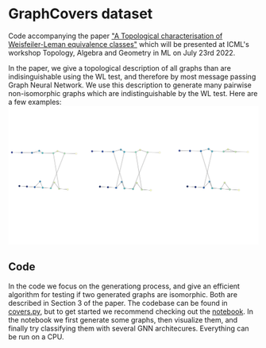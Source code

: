 # GraphCovers dataset
Code accompanying the paper ["A Topological characterisation of Weisfeiler-Leman equivalence classes"](https://arxiv.org/abs/2206.11876) which will be presented at ICML's workshop Topology, Algebra and Geometry in ML on July 23rd 2022.

In the paper, we give a topological description of all graphs than are indisinguishable using the WL test, and therefore by most message passing Graph Neural Network. We use this description to generate many pairwise non-isomorphic graphs which are indistinguishable by the WL test. Here are a few examples: ![This is an image](https://github.com/jacobbamberger/GraphCovers/blob/main/covers.png)


## Code
In the code we focus on the generationg process, and give an efficient algorithm for testing if two generated graphs are isomorphic. Both are described in Section 3 of the paper. The codebase can be found in [covers.py](https://github.com/jacobbamberger/GraphCovers/blob/main/covers.py), but to get started we recommend checking out the [notebook](https://github.com/jacobbamberger/GraphCovers/blob/main/covers_notebook.ipynb). In the notebook we first generate some graphs, then visualize them, and finally try classifying them with several GNN architecures. Everything can be run on a CPU.
